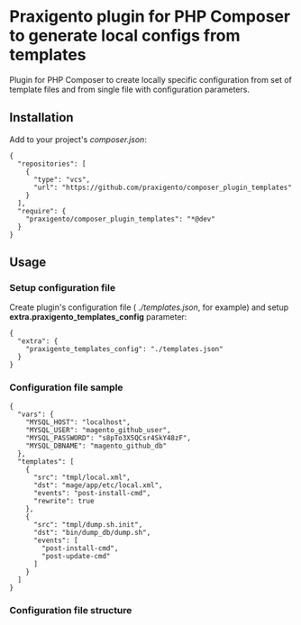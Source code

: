# Praxigento plugin for PHP Composer to generate local configs from templates

Plugin for PHP Composer to create locally specific configuration from set of template files and from 
single file with configuration parameters.

## Installation

Add to your project's *composer.json*:

    {
      "repositories": [
        {
          "type": "vcs",
          "url": "https://github.com/praxigento/composer_plugin_templates"
        }
      ],
      "require": {
        "praxigento/composer_plugin_templates": "*@dev"
      }
    }


## Usage

### Setup configuration file

Create plugin's configuration file ( _./templates.json_, for example) and setup **extra.praxigento_templates_config** 
parameter:

    {
      "extra": {
        "praxigento_templates_config": "./templates.json"
      }
    }


### Configuration file sample

    {
      "vars": {
        "MYSQL_HOST": "localhost",
        "MYSQL_USER": "magento_github_user",
        "MYSQL_PASSWORD": "s8pTo3X5QCsr4SkY48zF",
        "MYSQL_DBNAME": "magento_github_db"
      },
      "templates": [
        {
          "src": "tmpl/local.xml",
          "dst": "mage/app/etc/local.xml",
          "events": "post-install-cmd",
          "rewrite": true
        },
        {
          "src": "tmpl/dump.sh.init",
          "dst": "bin/dump_db/dump.sh",
          "events": [
            "post-install-cmd",
            "post-update-cmd"
          ]
        }
      ]
    }

### Configuration file structure

